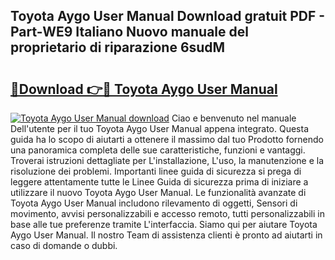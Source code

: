 ## Toyota Aygo User Manual Download gratuit PDF - Part-WE9 Italiano Nuovo manuale del proprietario di riparazione 6sudM

# <h2><a href="http://dffff8.blite.top/?on=Toyota+Aygo+User+Manual">🔗Download 👉🔴 Toyota Aygo User Manual</a></h2>

[![Toyota Aygo User Manual download](https://i.imgur.com/lujVjoI.png)](http://dffff8.blite.top/?on=Toyota+Aygo+User+Manual)
Ciao e benvenuto nel manuale Dell'utente per il tuo Toyota Aygo User Manual appena integrato. Questa guida ha lo scopo di aiutarti a ottenere il massimo dal tuo Prodotto fornendo una panoramica completa delle sue caratteristiche, funzioni e vantaggi. Troverai istruzioni dettagliate per L'installazione, L'uso, la manutenzione e la risoluzione dei problemi. Importanti linee guida di sicurezza si prega di leggere attentamente tutte le Linee Guida di sicurezza prima di iniziare a utilizzare il nuovo Toyota Aygo User Manual. Le funzionalità avanzate di Toyota Aygo User Manual includono rilevamento di oggetti, Sensori di movimento, avvisi personalizzabili e accesso remoto, tutti personalizzabili in base alle tue preferenze tramite L'interfaccia. Siamo qui per aiutare Toyota Aygo User Manual. Il nostro Team di assistenza clienti è pronto ad aiutarti in caso di domande o dubbi.
